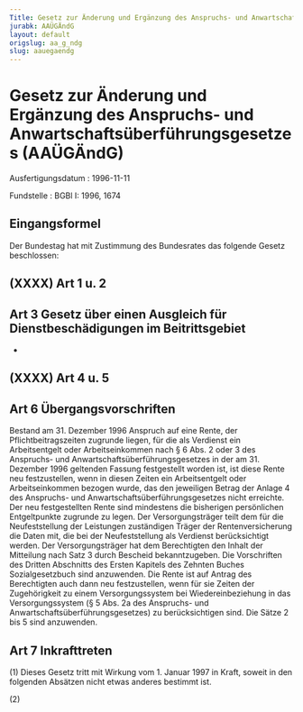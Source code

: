 ```yaml
---
Title: Gesetz zur Änderung und Ergänzung des Anspruchs- und Anwartschaftsüberführungsgesetzes
jurabk: AAÜGÄndG
layout: default
origslug: aa_g_ndg
slug: aauegaendg
---
```


# Gesetz zur Änderung und Ergänzung des Anspruchs- und Anwartschaftsüberführungsgesetzes (AAÜGÄndG)

Ausfertigungsdatum
: 1996-11-11

Fundstelle
: BGBl I: 1996, 1674

## Eingangsformel

Der Bundestag hat mit Zustimmung des Bundesrates das folgende Gesetz
beschlossen:

## (XXXX) Art 1 u. 2

## Art 3 Gesetz über einen Ausgleich für Dienstbeschädigungen im Beitrittsgebiet

-

## (XXXX) Art 4 u. 5

## Art 6 Übergangsvorschriften

Bestand am 31. Dezember 1996 Anspruch auf eine Rente, der
Pflichtbeitragszeiten zugrunde liegen, für die als Verdienst ein
Arbeitsentgelt oder Arbeitseinkommen nach § 6 Abs. 2 oder 3 des
Anspruchs- und Anwartschaftsüberführungsgesetzes in der am 31.
Dezember 1996 geltenden Fassung festgestellt worden ist, ist diese
Rente neu festzustellen, wenn in diesen Zeiten ein Arbeitsentgelt oder
Arbeitseinkommen bezogen wurde, das den jeweiligen Betrag der Anlage 4
des Anspruchs- und Anwartschaftsüberführungsgesetzes nicht erreichte.
Der neu festgestellten Rente sind mindestens die bisherigen
persönlichen Entgeltpunkte zugrunde zu legen. Der Versorgungsträger
teilt dem für die Neufeststellung der Leistungen zuständigen Träger
der Rentenversicherung die Daten mit, die bei der Neufeststellung als
Verdienst berücksichtigt werden. Der Versorgungsträger hat dem
Berechtigten den Inhalt der Mitteilung nach Satz 3 durch Bescheid
bekanntzugeben. Die Vorschriften des Dritten Abschnitts des Ersten
Kapitels des Zehnten Buches Sozialgesetzbuch sind anzuwenden. Die
Rente ist auf Antrag des Berechtigten auch dann neu festzustellen,
wenn für sie Zeiten der Zugehörigkeit zu einem Versorgungssystem bei
Wiedereinbeziehung in das Versorgungssystem (§ 5 Abs. 2a des
Anspruchs- und Anwartschaftsüberführungsgesetzes) zu berücksichtigen
sind. Die Sätze 2 bis 5 sind anzuwenden.

## Art 7 Inkrafttreten

(1) Dieses Gesetz tritt mit Wirkung vom 1. Januar 1997 in Kraft,
soweit in den folgenden Absätzen nicht etwas anderes bestimmt ist.

(2)
